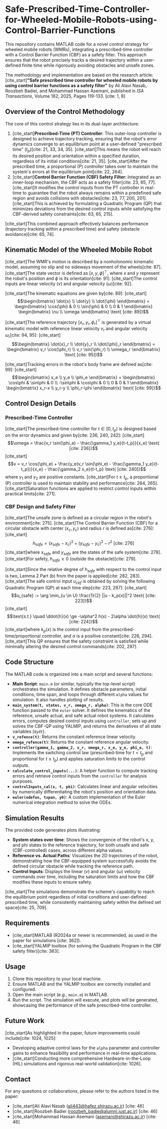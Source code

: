 # Safe-Prescribed-Time-Controller-for-Wheeled-Mobile-Robots-using-Control-Barrier-Functions


This repository contains MATLAB code for a novel control strategy for wheeled mobile robots (WMRs), integrating a prescribed-time controller with a Control Barrier Function (CBF) as a safety filter. This approach ensures that the robot precisely tracks a desired trajectory within a user-defined finite time while rigorously avoiding obstacles and unsafe zones.

The methodology and implementation are based on the research article:
[cite_start]**"Safe prescribed time controller for wheeled mobile robots by using control barrier functions as a safety filter"** by Ali Alavi Nasab, Roozbeh Badiei, and Mohammad Hassan Asemani, published in *ISA Transactions*, Volume 162, 2025, Pages 119-133. [cite: 1, 8]

## Overview of the Control Methodology

The core of this control strategy lies in its dual-layer architecture:

1.  [cite_start]**Prescribed-Time (PT) Controller**: This outer-loop controller is designed to achieve trajectory tracking, ensuring that the robot's error dynamics converge to an equilibrium point at a user-defined "prescribed time" ($t_p$)[cite: 21, 33, 34, 35]. [cite_start]This means the robot will reach its desired position and orientation within a specified duration, regardless of its initial conditions[cite: 21, 35]. [cite_start]After the prescribed time, a proportional (P) controller takes over to maintain the system's errors at the equilibrium point[cite: 22, 264].
2.  [cite_start]**Control Barrier Function (CBF) Safety Filter**: Integrated as an inner-loop mechanism, the CBF acts as a safety filter[cite: 23, 65, 77]. [cite_start]It modifies the control inputs from the PT controller in real-time to guarantee that the robot always remains within a predefined safe region and avoids collisions with obstacles[cite: 23, 77, 200, 201]. [cite_start]This is achieved by formulating a Quadratic Program (QP) that minimizes deviations from the desired control inputs while satisfying the CBF-derived safety constraints[cite: 63, 65, 215].

[cite_start]This combined approach effectively balances performance (trajectory tracking within a prescribed time) and safety (obstacle avoidance)[cite: 65, 74].

## Kinematic Model of the Wheeled Mobile Robot

[cite_start]The WMR's motion is described by a nonholonomic kinematic model, assuming no slip and no sideways movement of the wheels[cite: 87]. [cite_start]The state vector is defined as $[x, y, \phi]^\top$, where $x$ and $y$ represent the robot's position and $\phi$ is its orientation[cite: 91]. [cite_start]The control inputs are linear velocity ($v$) and angular velocity ($\omega$)[cite: 92].

[cite_start]The kinematic equations are given by[cite: 89]:
[cite_start]$$\begin{bmatrix} \dot{x} \\ \dot{y} \\ \dot{\phi} \end{bmatrix} = \begin{bmatrix} \cos(\phi) & 0 \\ \sin(\phi) & 0 \\ 0 & 1 \end{bmatrix} \begin{bmatrix} \nu \\ \omega \end{bmatrix} \text{ [cite: 89]}$$

[cite_start]The reference trajectory $[x_r, y_r, \phi_r]^\top$ is generated by a virtual kinematic model with reference linear velocity $v_r$ and angular velocity $\omega_r$[cite: 94, 95]:
[cite_start]$$\begin{bmatrix} \dot{x}_r \\ \dot{y}_r \\ \dot{\phi}_r \end{bmatrix} = \begin{bmatrix} v_r \cos(\phi_r) \\ v_r \sin(\phi_r) \\ \omega_r \end{bmatrix} \text{ [cite: 95]}$$

[cite_start]Tracking errors in the robot's body frame are defined as[cite: 99]:
[cite_start]$$\begin{bmatrix} x_e \\ y_e \\ \phi_e \end{bmatrix} = \begin{bmatrix} \cos\phi & \sin\phi & 0 \\ -\sin\phi & \cos\phi & 0 \\ 0 & 0 & 1 \end{bmatrix} \begin{bmatrix} x_r-x \\ y_r-y \\ \phi_r-\phi \end{bmatrix} \text{ [cite: 99]}$$

## Control Design Details

### Prescribed-Time Controller
[cite_start]The prescribed-time controller for $t \in [0, t_p)$ is designed based on the error dynamics and given by[cite: 236, 240, 242]:
[cite_start]$$\omega = \frac{v_r \sin(\phi_e) - \frac{\gamma_1 y_e}{t-t_p}}{x_e} \text{ [cite: 236]}$$
[cite_start]$$v = v_r \cos(\phi_e) + \frac{y_e(v_r \sin(\phi_e) - \frac{\gamma_1 y_e}{t-t_p})}{x_e} - \frac{\gamma_2 x_e}{t-t_p} \text{ [cite: 240]}$$
where $\gamma_1$ and $\gamma_2$ are positive constants. [cite_start]For $t \ge t_p$, a proportional (P) controller is used to maintain stability and performance[cite: 264, 265]. [cite_start]Saturation functions are applied to restrict control inputs within practical limits[cite: 271].

### CBF Design and Safety Filter
[cite_start]The unsafe zone is defined as a circular region in the robot's environment[cite: 275]. [cite_start]The Control Barrier Function (CBF) for a circular obstacle with center $(x_c, y_c)$ and radius $r$ is defined as[cite: 276]:
[cite_start]$$h_{safe} = (x_{safe} - x_c)^2 + (y_{safe} - y_c)^2 - r^2 \text{ [cite: 276]}$$
[cite_start]where $x_{safe}$ and $y_{safe}$ are the states of the safe system[cite: 278]. [cite_start]For safety, $h_{safe} \ge 0$ (outside the obstacle)[cite: 279].

[cite_start]Since the relative degree of $h_{safe}$ with respect to the control input is two, Lemma 2 Part (b) from the paper is applied[cite: 282, 283]. [cite_start]The safe control input $u_{cbf}$ is obtained by solving the following Quadratic Program (QP) at each time step[cite: 223, 287]:
[cite_start]$$u_{safe} := \arg \min_{u \in U} \frac{1}{2} ||u - k_p(x)||^2 \text{ [cite: 223]}$$
[cite_start]$$\text{s.t.} \quad \ddot{h}(x) \ge -\alpha^2 h(x) - 2\alpha \dot{h}(x) \text{ [cite: 224]}$$
[cite_start]where $k_p(x)$ is the control input from the prescribed-time/proportional controller, and $\alpha$ is a positive constant[cite: 226, 294]. [cite_start]This QP ensures that the safety constraint is satisfied while minimally altering the desired control commands[cite: 202, 297].

## Code Structure

The MATLAB code is organized into a main script and several functions:

* **Main Script**: `main.m` (or similar, typically the top-level script) orchestrates the simulation. It defines obstacle parameters, initial conditions, time span, and loops through different `alpha` values for simulation. It also handles plotting of results.
* **`main_system(t, states, v_r, omega_r, alpha)`**: This is the core ODE function passed to the `euler` solver. It defines the kinematics of the reference, unsafe actual, and safe actual robot systems. It calculates errors, computes desired control inputs using `controller`, sets up and solves the CBF-QP using YALMIP, and returns the derivatives of all state variables (`dydt`).
* **`v_refence(t)`**: Returns the constant reference linear velocity.
* **`omega_refence(t)`**: Returns the constant reference angular velocity.
* **`controller(gamma_1, gamma_2, v_r, omega_r, x_e, y_e, phi_e, t)`**: Implements the switching control law (prescribed-time for $t < t_p$ and proportional for $t \ge t_p$) and applies saturation limits to the control outputs.
* **`calculate_control_inputs(...)`**: A helper function to compute tracking errors and retrieve control inputs from the `controller` for analysis purposes.
* **`controlInputs_cal(x, t, phi)`**: Calculates linear and angular velocities by numerically differentiating the robot's position and orientation data.
* **`euler(odefun, tspan, y0)`**: A custom implementation of the Euler numerical integration method to solve the ODEs.

## Simulation Results

The provided code generates plots illustrating:
* **System states over time**: Shows the convergence of the robot's x, y, and phi states to the reference trajectory, for both unsafe and safe (CBF-controlled) cases, across different alpha values.
* **Reference vs. Actual Paths**: Visualizes the 2D trajectories of the robot, demonstrating how the CBF-equipped system successfully avoids the defined circular obstacle while tracking the reference path.
* **Control Inputs**: Displays the linear ($v$) and angular ($\omega$) velocity commands over time, including the saturation limits and how the CBF modifies these inputs to ensure safety.

[cite_start]The simulations demonstrate the scheme's capability to reach the equilibrium point regardless of initial conditions and user-defined prescribed time, while consistently maintaining safety within the defined set space[cite: 25, 709].

## Requirements

* [cite_start]MATLAB (R2024a or newer is recommended, as used in the paper for simulations [cite: 362]).
* [cite_start]YALMIP toolbox (for solving the Quadratic Program in the CBF safety filter)[cite: 363].

## Usage

1.  Clone this repository to your local machine.
2.  Ensure MATLAB and the YALMIP toolbox are correctly installed and configured.
3.  Open the main script (e.g., `main.m`) in MATLAB.
4.  Run the script. The simulation will execute, and plots will be generated, showcasing the performance of the safe prescribed-time controller.

## Future Work

[cite_start]As highlighted in the paper, future improvements could include[cite: 1024, 1025]:
* Developing adaptive control laws for the `alpha` parameter and controller gains to enhance feasibility and performance in real-time applications.
* [cite_start]Conducting more comprehensive Hardware-in-the-Loop (HIL) simulations and rigorous real-world validation[cite: 1026].

## Contact

For any questions or collaborations, please refer to the authors listed in the paper:
* [cite_start]Ali Alavi Nasab (ali443@hafez.shirazu.ac.ir) [cite: 46]
* [cite_start]Roozbeh Badiei (roozbeh_badie@alumni.iust.ac.ir) [cite: 46]
* [cite_start]Mohammad Hassan Asemani (asemani@shirazu.ac.ir) [cite: 46]
